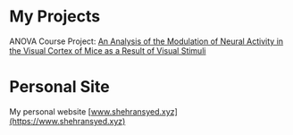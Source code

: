 # My Projects
ANOVA Course Project: [An Analysis of the Modulation of Neural Activity in the Visual Cortex of Mice as a Result of Visual Stimuli](https://shehransyed.github.io/STA-207-Final-Project)

# Personal Site
My personal website [www.shehransyed.xyz](https://www.shehransyed.xyz)
